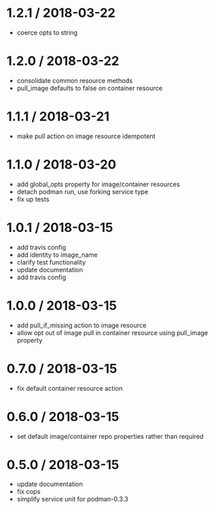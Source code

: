 # 1.2.1 / 2018-03-22

* coerce opts to string

# 1.2.0 / 2018-03-22

* consolidate common resource methods
* pull_image defaults to false on container resource

# 1.1.1 / 2018-03-21

* make pull action on image resource idempotent

# 1.1.0 / 2018-03-20

* add global_opts property for image/container resources
* detach podman run, use forking service type
* fix up tests

# 1.0.1 / 2018-03-15

* add travis config
* add identity to image_name
* clarify test functionality
* update documentation
* add travis config

# 1.0.0 / 2018-03-15

* add pull_if_missing action to image resource
* allow opt out of image pull in container resource using pull_image property

# 0.7.0 / 2018-03-15

* fix default container resource action

# 0.6.0 / 2018-03-15

* set default image/container repo properties rather than required

# 0.5.0 / 2018-03-15

* update documentation
* fix cops
* simplify service unit for podman-0.3.3

